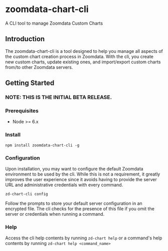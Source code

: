 # zoomdata-chart-cli
A CLI tool to manage Zoomdata Custom Charts

## Introduction

The zoomdata-chart-cli is a tool designed to help you manage all aspects of the custom chart creation process in Zoomdata. With the cli, you create new custom charts, update existing ones, and import/export custom charts from/to other Zoomdata servers.

## Getting Started

### NOTE: THIS IS THE INITIAL BETA RELEASE.

### Prerequisites

* Node >= 6.x

### Install

`npm install zoomdata-chart-cli -g`

### Configuration

Upon installation, you may want to configure the default Zoomdata environment to be used by the cli. While this is not a requirement, it greatly improves the user experience since it avoids having to provide the server URL and administrative credentials with every command.

`zd-chart-cli config`

Follow the prompts to store your default server configuration in an encrypted file. The cli checks for the presence of this file if you omit the server or credentials when running a command.

### Help

Access the cli help contents by running `zd-chart help` or a command's help contents by running `zd-chart help <command_name>`
